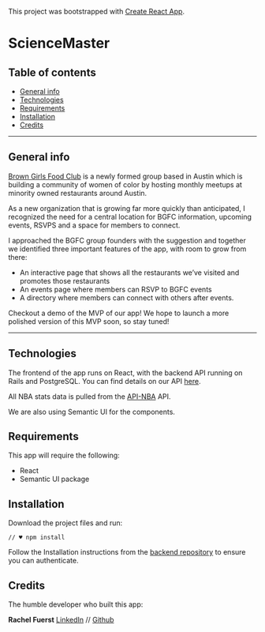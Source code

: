 This project was bootstrapped with [Create React App](https://github.com/facebook/create-react-app).

ScienceMaster
====================================

## Table of contents
* [General info](#general-info)
* [Technologies](#technologies)
* [Requirements](#requirements)
* [Installation](#installation)
* [Credits](#credits)

---

## General info
[Brown Girls Food Club](https://www.instagram.com/browngirlsfoodclub/) is a newly formed group based in Austin which is building a community of women of color by hosting monthly meetups at minority owned restaurants around Austin. 

As a new organization that is growing far more quickly than anticipated, I recognized the need for a central location for BGFC information, upcoming events, RSVPS and a space for members to connect.

I approached the BGFC group founders with the suggestion and together we identified three important features of the app, with room to grow from there: 
* An interactive page that shows all the restaurants we’ve visited and promotes those restaurants
* An events page where members can RSVP to BGFC events
* A directory where members can connect with others after events.

Checkout a demo of the MVP of our app! We hope to launch a more polished version of this MVP soon, so stay tuned!

---

## Technologies
The frontend of the app runs on React, with the backend API running on Rails and PostgreSQL. You can find details on our API [here](https://github.com/crayray/nba-stats-tracker-backend). 

All NBA stats data is pulled from the [API-NBA](https://rapidapi.com/api-sports/api/api-nba/details) API. 

We are also using Semantic UI for the components. 


## Requirements
This app will require the following:
- React
- Semantic UI package

## Installation
Download the project files and run:
```
// ♥ npm install
```
Follow the Installation instructions from the [backend repository](https://github.com/crayray/nba-stats-tracker-backend) to ensure you can authenticate.

## Credits


The humble developer who built this app:


**Rachel Fuerst** [LinkedIn](https://www.linkedin.com/in/rachfuerst) // [Github](https://github.com/crayray)


